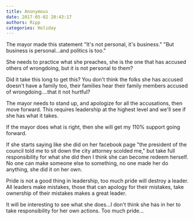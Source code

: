```yaml
---
title: Anonymous
date: 2017-05-02 20:43:17
authors: Ripp
categories: Holiday
---
```


 The mayor made this statement "It's not personal, it's business." "But business is personal...and politics is too."

She needs to practice what she preaches, she is the one that has accused others of wrongdoing, but it is not personal to them?

Did it take this long to get this? You don't think the folks she has accused doesn't have a family too, their families hear their family members accused of wrongdoing....that it not hurtful?

The mayor needs to stand up, and apologize for all the accusations, then move forward. This requires leadership at the highest level and we'll see if she has what it takes.

If the mayor does what is right, then she will get my 110% support going forward. 

If she starts saying like she did on her facebook page "the president of the council told me to sit down the city attorney scolded me," but take full responsibility for what she did then I think she can become redeem herself. No one can make someone else to something, no one made her do anything, she did it on her own.

Pride is not a good thing in leadership, too much pride will destroy a leader. 
All leaders make mistakes, those that can apology for their mistakes, take ownership of their mistakes makes a great leader.

It will be interesting to see what she does...I don't think she has in her to take responsibility for her own actions. Too much pride...